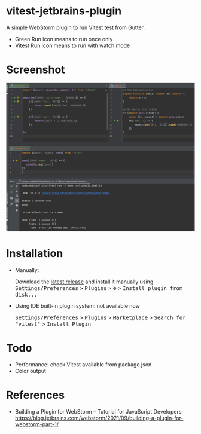 # vitest-jetbrains-plugin

<!-- Plugin description -->
A simple WebStorm plugin to run Vitest test from Gutter.

* Green Run icon means to run once only
* Vitest Run icon means to run with watch mode

<!-- Plugin description end -->

# Screenshot

![Vitest](screenshot.png)

# Installation

- Manually:

  Download the [latest release](https://github.com/linux-china/vitest-jetbrains-plugin/releases/latest) and install it manually using
  <kbd>Settings/Preferences</kbd> > <kbd>Plugins</kbd> > <kbd>⚙️</kbd> > <kbd>Install plugin from disk...</kbd>

- Using IDE built-in plugin system: not available now

  <kbd>Settings/Preferences</kbd> > <kbd>Plugins</kbd> > <kbd>Marketplace</kbd> > <kbd>Search for "vitest"</kbd> >
  <kbd>Install Plugin</kbd>

# Todo

* Performance: check Vitest available from package.json
* Color output

# References

* Building a Plugin for WebStorm – Tutorial for JavaScript Developers: https://blog.jetbrains.com/webstorm/2021/09/building-a-plugin-for-webstorm-part-1/